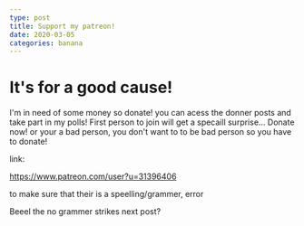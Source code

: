 ```yaml
---
type: post
title: Support my patreon!
date: 2020-03-05
categories: banana
---
```


# It's for a good cause!

I'm in need of some money so donate! you can acess the donner posts and take part in my polls! First person to join will get a specaill surprise...
Donate now! or your a bad person, you don't want to to be bad person so you have to donate!

link:

https://www.patreon.com/user?u=31396406




to make sure that their is a speelling/grammer, error

Beeel the no grammer strikes next post?

